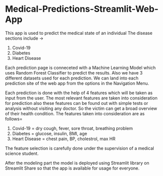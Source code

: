 # Medical-Predictions-Streamlit-Web-App

This app is used to predict the medical state of an individual
The disease sections include ->
1. Covid-19
2. Diabetes
3. Heart Disease 


Each prediction page is conneceted with a Machine Learning Model which uses Random Forest Classifier to predict the results.
Also we have 3 different datasets used for each prediction.
We can land into each prediction site of the web app from the options in the Navigation Menu.


Each prediction is done with the help of 4 features which will be taken as input from the user.
The most relevant features are taken into consideration for prediction also these features can be found out with simple tests or analysis without visiting any doctor.
So the victim can get a broad overview of their health condition.
The features taken into consideration are as follows=
1. Covid-19 = dry cough, fever, sore throat, breathing problem
2. Diabetes = glucose, insulin, BMI, age
3. Heart Disease = chest pain, BP, cholestrol, max HR

The feature selection is carefully done under the supervision of a medical science student.


After the modeling part the model is deployed using Streamlit library on Streamlit Share so that the app is available for usage for everyone.
